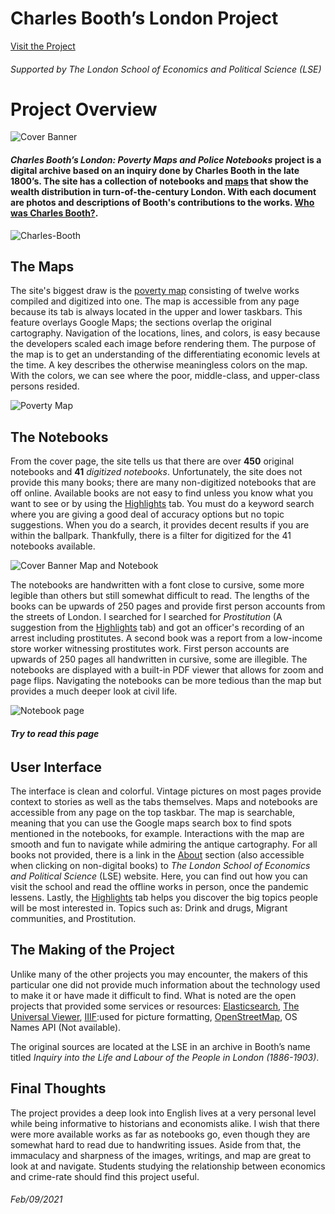 # **Charles Booth’s London Project**
  
 [Visit the Project](https://booth.lse.ac.uk/)  
###### Supported by  _The London School of Economics and Political Science_ (LSE)
  
  
  
# Project Overview
  
![Cover Banner](https://raw.githubusercontent.com/DallasAustin/The-Dallas-Chronicles-/main/images/Charles-Booth-cover.jpg)       
    
    
    
#### **_Charles Booth’s London: Poverty Maps and Police Notebooks_** project is a **digital archive** based on an inquiry done by Charles Booth in the late 1800’s. The site has a collection of notebooks and [maps](https://booth.lse.ac.uk/map/14/-0.1174/51.5064/100/0) that show the wealth distribution in turn-of-the-century London. With each document are photos and descriptions of Booth's contributions to the works. [Who was Charles Booth?](https://booth.lse.ac.uk/learn-more/who-was-charles-booth).            
  
  
  
  
  
  
![Charles-Booth](https://raw.githubusercontent.com/DallasAustin/The-Dallas-Chronicles-/main/images/Charles-Booth-Family-1.jpg)   
  
  
  
  
  
## The Maps  
  
  
  
  
  
  
The site's biggest draw is the [poverty map](https://booth.lse.ac.uk/map/14/-0.1174/51.5064/100/0) consisting of twelve works compiled and digitized into one.  The map is accessible from any page because its tab is always located in the upper and lower taskbars. This feature overlays Google Maps; the sections overlap the original cartography. Navigation of the locations, lines, and colors, is easy because the developers scaled each image before rendering them. The purpose of the map is to get an understanding of the differentiating economic levels at the time. A key describes the otherwise meaningless colors on the map. With the colors, we can see where the poor, middle-class, and upper-class persons resided. 
  
  
  
  
  
  
![Poverty Map](https://raw.githubusercontent.com/DallasAustin/The-Dallas-Chronicles-/main/images/Poverty%20Map.jpg)     




## The Notebooks 


 From the cover page, the site tells us that there are over **450** original notebooks and **41** _digitized notebooks_. Unfortunately, the site does not provide this many books; there are many non-digitized notebooks that are off online. Available books are not easy to find unless you know what you want to see or by using the  [Highlights](https://booth.lse.ac.uk/highlights) tab. You must do a keyword search where you are giving a good deal of accuracy options but no  topic suggestions. When you do a search, it provides decent results if you are within the ballpark. Thankfully, there is a filter for digitized for the 41 notebooks available.      
  
  
  
  
  
![Cover Banner Map and Notebook](https://raw.githubusercontent.com/DallasAustin/The-Dallas-Chronicles-/main/images/Charles-Booth-cover-2.jpg)  
  
  
  
  
  
The notebooks are handwritten with a font close to cursive, some more legible than others but still somewhat difficult to read. The lengths of the books can be upwards of 250 pages and provide first person accounts from the streets of London. I searched for  I searched for  _Prostitution_ (A suggestion from the [Highlights](https://booth.lse.ac.uk/highlights) tab) and got an officer's recording of an arrest including prostitutes. A second book was a report from a low-income store worker witnessing prostitutes work. First person accounts are upwards of 250 pages all handwritten in cursive, some are illegible. The notebooks are displayed with a built-in PDF viewer that allows for zoom and page flips. Navigating the notebooks can be more tedious than the map but provides a much deeper look at civil life.     
  
  
  
  
    
![Notebook page](https://raw.githubusercontent.com/DallasAustin/The-Dallas-Chronicles-/main/images/Prostitution-.jpg)
###### **Try to read this page**  
  
  
  
    
    
## User Interface    
	
  The interface is clean and colorful. Vintage pictures on most pages provide context to stories as well as the tabs themselves. Maps and notebooks are accessible from any page on the top taskbar. The map is searchable, meaning that you can use the Google maps search box to find spots mentioned in the notebooks, for example. Interactions with the map are smooth and fun to navigate while admiring the antique cartography. For all books not provided, there is a link in the [About](https://booth.lse.ac.uk/about) section (also accessible when clicking on non-digital books) to _The London School of Economics and Political Science_ (LSE) website. Here, you can find out how you can visit the school and read the offline works in person, once the pandemic lessens. Lastly, the [Highlights](https://booth.lse.ac.uk/highlights) tab helps you discover the big topics people will be most interested in. Topics such as: Drink and drugs, Migrant communities, and Prostitution.     




## The Making of the Project   
	
  Unlike many of the other projects you may encounter, the makers of this particular one did not provide much information about the technology used to make it or have made it difficult to find. What is noted are the open projects that provided some services or resources: [Elasticsearch](https://www.elastic.co/), [The Universal Viewer](https://github.com/UniversalViewer/universalviewer), [IIIF](https://iiif.io/):used for picture formatting, [OpenStreetMap](https://www.openstreetmap.org/about), OS Names API (Not available). 
	
  The original sources are located at the LSE in an archive in Booth’s name titled _Inquiry into the Life and Labour of the People in London (1886-1903)_.  


## Final Thoughts 
	
  The project provides a deep look into English lives at a very personal level while being informative to historians and economists alike. I wish that there were more available works as far as notebooks go, even though they are somewhat hard to read due to handwriting issues. Aside from that, the immaculacy and sharpness of the images, writings, and map are great to look at and navigate.
Students studying the relationship between economics and crime-rate should find this project useful.  




###### Feb/09/2021 
